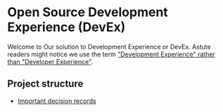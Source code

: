 # Open Source Development Experience (DevEx)

Welcome to Our solution to Development Experience or DevEx. Astute readers might notice we use the term ["Development Experience" rather than "Developer Experience"](./src/docs/decisions/refer-to-devex-as-development-experience.md).

## Project structure

- [Important decision records](./src/docs/decisions/README.md)
